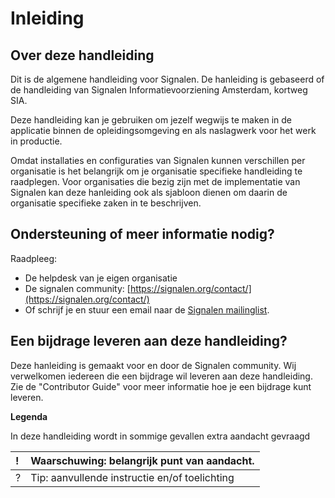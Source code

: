# Inleiding

## **Over deze handleiding**

Dit is de algemene handleiding voor Signalen. De hanleiding is gebaseerd of de handleiding van Signalen Informatievoorziening Amsterdam, kortweg SIA. 

Deze handleiding kan je gebruiken om jezelf wegwijs te maken in de applicatie binnen de opleidingsomgeving en als naslagwerk voor het werk in productie.

Omdat installaties en configuraties van Signalen kunnen verschillen per organisatie is het belangrijk om je organisatie specifieke handleiding te raadplegen. Voor organisaties die bezig zijn met de implementatie van Signalen kan deze hanleiding ook als sjabloon dienen om daarin de organisatie specifieke zaken in te beschrijven.

## **Ondersteuning of meer informatie nodig?**

Raadpleeg:

* De helpdesk van je eigen organisatie
* De signalen community: [https://signalen.org/contact/](https://signalen.org/contact/)
* Of schrijf je en stuur een email naar de [Signalen mailinglist](https://lists.publiccode.net/mailman/postorius/lists/signalen-discuss.lists.publiccode.net/).

## **Een bijdrage leveren aan deze handleiding?**

Deze hanleiding is gemaakt voor en door de Signalen community. Wij verwelkomen iedereen die een bijdrage wil leveren aan deze handleiding. Zie de "Contributor Guide" voor meer informatie hoe je een bijdrage kunt leveren.

**Legenda**

In deze handleiding wordt in sommige gevallen extra aandacht gevraagd

|  **!** | Waarschuwing: belangrijk punt van aandacht. |
| :--- | :--- |
|  ? | Tip: aanvullende instructie en/of toelichting |

  
 

